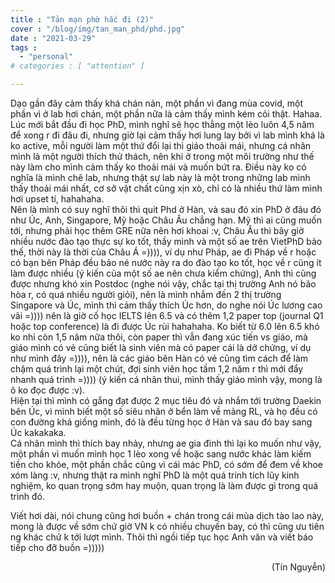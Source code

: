```yaml
---
title : "Tản mạn phờ hắc đi (2)"
cover : "/blog/img/tan_man_phd/phd.jpg"
date : "2021-03-29"
tags : 
  - "personal"
# categories : [ "attention" ]

---
```


Dạo gần đây cảm thấy khá chán nản, một phần vì đang mùa covid, một phần vì ở lab hơi chán, một phần nữa là cảm thấy mình kém cỏi thật. Hahaa.<br/>
Lúc mới bắt đầu đi học PhD, mình nghĩ sẽ học thẳng một lèo luôn 4,5 năm để xong r đi đâu đi, nhưng giờ lại cảm thấy hơi lung lay bởi vì lab mình khá là ko active, mỗi người làm một thứ đổi lại thì giáo thoải mái, nhưng cá nhân mình là một người thích thử thách, nên khi ở trong một môi trường như thế này làm cho mình cảm thấy ko thoải mái và muốn bứt ra. Điều này ko có nghĩa là mình chê lab, nhưng thật sự lab này là một trong những lab mình thấy thoải mái nhất, cơ sở vật chất cũng xịn xò, chỉ có là nhiều thứ làm mình hơi upset tí, hahahaha. <br/>
Nên là mình có suy nghĩ thôi thì quit Phd ở Hàn, và sau đó xin PhD ở đâu đó như Úc, Anh, Singapore, Mỹ hoặc Châu Âu chẳng hạn. Mỹ thì ai cũng muốn tới, nhưng phải học thêm GRE nữa nên hơi khoai :v, Châu Âu thì bây giờ nhiều nước đào tạo thực sự ko tốt, thầy mình và một số ae trên VietPhD bảo thế, thời này là thời của Châu Á =)))), ví dụ như Pháp, ae đi Pháp về r hoặc có bạn bên Pháp đều bảo né nước này ra do đào tạo ko tốt, học về r cũng ít làm được nhiều (ý kiến của một số ae nên chưa kiểm chứng), Anh thì cũng được nhưng khó xin Postdoc (nghe nói vậy, chắc tại thị trường Anh nó bão hòa r, có quá nhiều người giỏi), nên là mình nhắm đến 2 thị trường Singapore và Úc, mình thì cảm thấy thích Úc hơn, do nghe nói Úc lương cao vãi =)))) nên là giờ cố học IELTS lên 6.5 và có thêm 1,2 paper top (journal Q1 hoặc top conference) là đi được Úc rùi hahahaha. Ko biết từ 6.0 lên 6.5 khó ko nhỉ còn 1,5 năm nữa thôi, còn paper thì vẫn đang xúc tiến vs giáo, mà giáo mình có vẻ cũng biết là sinh viên mà có paper cái là dở chứng, ví dụ như mình đây =)))), nên là các giáo bên Hàn có vẻ cũng tìm cách để làm chậm quá trình lại một chút, đợi sinh viên học tầm 1,2 năm r thì mới đẩy nhanh quá trình =)))) (ý kiến cá nhân thui, mình thấy giáo mình vậy, mong là ô ko đọc được :v). <br/>
Hiện tại thì mình có gắng đạt được 2 mục tiêu đó và nhắm tới trường Daekin bên Úc, vì mình biết một số siêu nhân ở bển làm về mảng RL, và họ đều có con đường khá giống mình, đó là đều từng học ở Hàn và sau đó bay sang Úc kakakaka.<br/>
Cá nhân mình thì thích bay nhảy, nhưng ae gia đình thì lại ko muốn như vậy, một phần vì muốn mình học 1 lèo xong về  hoặc sang nước khác làm kiếm tiền cho khỏe, một phần chắc cũng vì cái mác PhD, có sớm để đem về khoe xóm làng :v, nhưng thật ra mình nghĩ PhD là một quá trinh tích lũy kinh nghiệm, ko quan trọng sớm hay muộn, quan trọng là làm được gì trong quá trình đó.

Viết hơi dài, nói chung cũng hơi buồn + chán trong cái mùa dịch tào lao này, mong là được về sớm chứ giờ VN k có nhiều chuyến bay, có thì cũng ưu tiên ng khác chứ k tới lượt mình. Thôi thì ngồi tiếp tục học Anh văn và viết báo tiếp cho đỡ buồn =)))))

<div style="text-align: right"> (Tín Nguyễn) </div>
